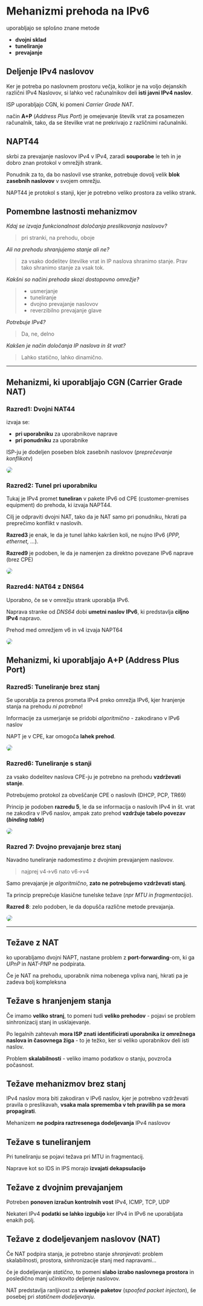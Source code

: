 # Mehanizmi prehoda na IPv6
uporabljajo se splošno znane metode
- **dvojni sklad**
- **tuneliranje**
- **prevajanje**

## Deljenje IPv4 naslovov
Ker je potreba po naslovnem prostoru večja, kolikor je na voljo dejanskih različni IPv4 Naslovov, si lahko več računalnikov deli **isti javni IPv4 naslov**.

ISP uporabljajo CGN, ki pomeni *Carrier Grade NAT*.

način **A+P** (*Address Plus Port*) je omejevanje številk vrat za posamezen računalnik, tako, da se številke vrat ne prekrivajo z različnimi računalniki.

## NAPT44
skrbi za prevajanje naslovov IPv4 v IPv4, zaradi **souporabe** le teh in je dobro znan protokol v omrežjih strank. 

Ponudnik za to, da bo naslovil vse stranke, potrebuje dovolj velik **blok zasebnih naslovov** v svojem omrežju.

NAPT44 je protokol s stanji, kjer je potrebno veliko prostora za veliko strank.

## Pomembne lastnosti mehanizmov
*Kdaj se izvaja funkcionalnost določanja preslikovanja naslovov?*
> pri stranki, na prehodu, oboje

*Ali na prehodu shranjujemo stanje ali ne?*
> za vsako dodelitev številke vrat in IP naslova shranimo stanje. Prav tako shranimo stanje za vsak tok.

*Kakšni so načini prehoda skozi dostopovno omrežje?*
> - usmerjanje
> - tuneliranje
> - dvojno prevajanje naslovov
> - reverzibilno prevajanje glave

*Potrebuje IPv4?*
> Da, ne, delno

*Kakšen je način določanja IP naslova in št vrat?*
> Lahko statično, lahko dinamično.

***
## Mehanizmi, ki uporabljajo CGN (Carrier Grade NAT)
### Razred1: Dvojni NAT44
izvaja se:
- **pri uporabniku** za uporabnikove naprave
- **pri ponudniku** za uporabnike

ISP-ju je dodeljen poseben blok zasebnih naslovov (*preprečevanje konflikotv*)

<img src="slike/nat44.png" style="border-radius:.5rem">

### Razred2: Tunel pri uporabniku
Tukaj je IPv4 promet **tuneliran** v pakete IPv6 od CPE (customer-premises equipment) do prehoda, ki izvaja NAPT44.

Cilj je odpraviti dvojni NAT, tako da je NAT samo pri ponudniku, hkrati pa preprečimo konflikt v naslovih.

**Razred3** je enak, le da je tunel lahko kakršen koli, ne nujno IPv6 (*PPP, ethernet, ...*).

**Razred9** je podoben, le da je namenjen za direktno povezane IPv6 naprave (brez CPE)

<img src="slike/tunel.png" style="border-radius:.5rem">

### Razred4: NAT64 z DNS64
Uporabno, če se v omrežju strank uporablja IPv6.

Naprava stranke od *DNS64* dobi **umetni naslov IPv6**, ki predstavlja **ciljno IPv4** napravo.

Prehod med omrežjem v6 in v4 izvaja NAPT64

<img src="slike/dns64.png" style="border-radius:.5rem">

## Mehanizmi, ki uporabljajo A+P (Address Plus Port)
### Razred5: Tuneliranje brez stanj
Se uporablja za prenos prometa IPv4 preko omrežja IPv6, kjer hranjenje stanja na prehodu *ni potrebno*!

Informacije za usmerjanje se pridobi *algoritmično* - zakodirano v IPv6 naslov

NAPT je v CPE, kar omogoča **lahek prehod**.

<img src="slike/tbs.png" style="border-radius:.5rem">

### Razred6: Tuneliranje s stanji
za vsako dodelitev naslova CPE-ju je potrebno na prehodu **vzdrževati stanje**.

Potrebujemo protokol za obveščanje CPE o naslovih (DHCP, PCP, TR69)

Princip je podoben **razredu 5**, le da se informacija o naslovih IPv4 in št. vrat ne zakodira v IPv6 naslov, ampak zato prehod **vzdržuje tabelo povezav (*binding table*)**

<img src="slike/razred6.png" style="border-radius:.5rem">

### Razred 7: Dvojno prevajanje brez stanj
Navadno tuneliranje nadomestimo z dvojnim prevajanjem naslovov.
> najprej v4->v6 nato v6->v4

Samo prevajanje je *algoritmično*, **zato ne potrebujemo vzdrževati stanj**.

Ta princip preprečuje klasične tunelske težave (*npr MTU in fragmentacijo*).

**Razred 8**: zelo podoben, le da dopušča različne metode prevajanja.

<img src="slike/r7.png" style="border-radius:.5rem">

***
## Težave z NAT
ko uporabljamo dvojni NAPT, nastane problem z **port-forwarding**-om, ki ga *UPnP* in *NAT-PNP* ne podpirata.

Če je NAT na prehodu, uporabnik nima nobenega vpliva nanj, hkrati pa je zadeva bolj kompleksna

## Težave s hranjenjem stanja
Če imamo **veliko stranj**, to pomeni tudi **veliko prehodov** - pojavi se problem sinhronizacij stanj in usklajevanje.

Po legalnih zahtevah **mora ISP znati identificirati uporabnika iz omrežnega naslova in časovnega žiga** - to je težko, ker si veliko uporabnikov deli isti naslov.

Problem **skalabilnosti** - veliko imamo podatkov o stanju, povzroča počasnost.

## Težave mehanizmov brez stanj
IPv4 naslov mora biti zakodiran v IPv6 naslov, kjer je potrebno vzdrževati pravila o preslikavah, **vsaka mala sprememba v teh pravilih pa se mora propagirati**.

Mehanizem **ne podpira raztresenega dodeljevanja** IPv4 naslovov

## Težave s tuneliranjem
Pri tuneliranju se pojavi težava pri MTU in fragmentacij. 

Naprave kot so IDS in IPS morajo **izvajati dekapsulacijo**

## Težave z dvojnim prevajanjem
Potreben **ponoven izračun kontrolnih vost** IPv4, ICMP, TCP, UDP

Nekateri IPv4 **podatki se lahko izgubijo** ker IPv4 in IPv6 ne uporabljata enakih polj.

## Težave z dodeljevanjem naslovov (NAT)
Če NAT podpira stanja, je potrebno stanje *shranjevati*: problem skalabilnosti, prostora, sinhronizacije stanj med napravami...

če je dodeljevanje *statično*, to pomeni **slabo izrabo naslovnega prostora** in posledično manj učinkovito deljenje naslovov.

NAT predstavlja ranljivost za **vrivanje paketov** (*spoofed packet injecton*), še posebej pri *statičnem dodeljevanju*.
